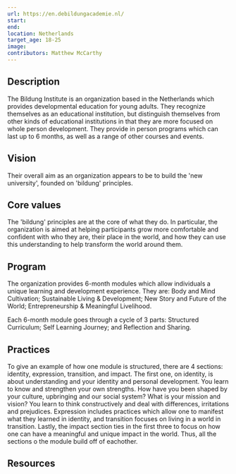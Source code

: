 ```yaml
---
url: https://en.debildungacademie.nl/
start: 
end: 
location: Netherlands
target_age: 18-25
image: 
contributors: Matthew McCarthy
---
```


## Description

The Bildung Institute is an organization based in the Netherlands which provides developmental education for young adults. They recognize themselves as an educational institution, but distinguish themselves from other kinds of educational institutions in that they are more focused on whole person development. They provide in person programs which can last up to 6 months, as well as a range of other courses and events. 

## Vision 

Their overall aim as an organization appears to be to build the 'new university', founded on 'bildung' principles.

## Core values 

The 'bildung' principles are at the core of what they do. In particular, the organization is aimed at helping participants grow more comfortable and confident with who they are, their place in the world, and how they can use this understanding to help transform the world around them.
 
## Program 

The organization provides 6-month modules which allow individuals a unique learning and development experience. They are: Body and Mind Cultivation; Sustainable Living & Development; New Story and Future of the World; Entrepreneurship & Meaningful Livelihood. 

Each 6-month module goes through a cycle of 3 parts: Structured Curriculum; Self Learning Journey; and Reflection and Sharing. 

## Practices

To give an example of how one module is structured, there are 4 sections: identity, expression, transition, and impact. The first one, on identity, is about understanding and your identity and personal development. You learn to know and strengthen your own strengths. How have you been shaped by your culture, upbringing and our social system? What is your mission and vision? You learn to think constructively and deal with differences, irritations and prejudices. Expression includes practices which allow one to manifest what they learned in identity, and transition focuses on living in a world in transition. Lastly, the impact section ties in the first three to focus on how one can have a meaningful and unique impact in the world. Thus, all the sections o the module build off of eachother.

## Resources 


